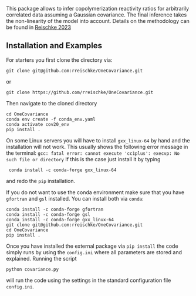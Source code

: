 This package allows to infer copolymerization reactivity ratios for arbitrarily correlated data assuming a Gaussian covariance. The final inference takes the non-linearity of the model into account. Details on the methodology can be found in [Reischke 2023](https://onlinelibrary.wiley.com/doi/epdf/10.1002/mats.202200063)

## Installation and Examples
For starters you first clone the directory via:
```shell
git clone git@github.com:rreischke/OneCovariance.git
```
or
```shell
git clone https://github.com/rreischke/OneCovariance.git
```
Then navigate to the cloned directory
```shell
cd OneCovariance
conda env create -f conda_env.yaml
conda activate cov20_env
pip install .
```
On some Linux servers you will have to install ``gxx_linux-64`` by hand and the installation will not work. This usually shows the following error message in the terminal:
``
gcc: fatal error: cannot execute 'cc1plus': execvp: No such file or directory
``
If this is the case just install it by typing
```shell
 conda install -c conda-forge gxx_linux-64
```
and redo the ``pip`` installation.

If you do not want to use the conda environment make sure that you have ``gfortran`` and ``gsl`` installed.
You can install both via ``conda``:
```shell
conda install -c conda-forge gfortran
conda install -c conda-forge gsl
conda install -c conda-forge gxx_linux-64
git clone git@github.com:rreischke/OneCovariance.git
cd OneCovariance    
pip install .
```
Once you have installed the external package via ``pip install`` the code simply runs by using the ``config.ini`` where all parameters are stored and explained. Running the script
```shell
python covariance.py
```
will run the code using the settings in the standard configuration file ``config.ini``. 

